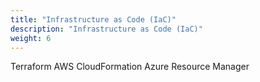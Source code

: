 ```yaml
---
title: "Infrastructure as Code (IaC)"
description: "Infrastructure as Code (IaC)"
weight: 6
---
```


Terraform
AWS CloudFormation
Azure Resource Manager